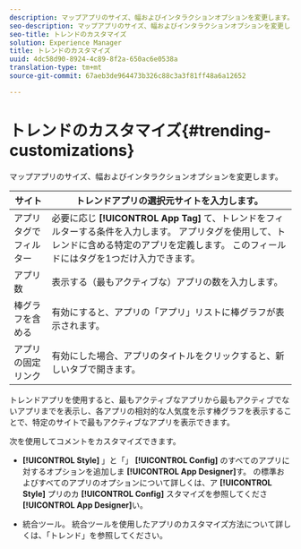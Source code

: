 ```yaml
---
description: マップアプリのサイズ、幅およびインタラクションオプションを変更します。
seo-description: マップアプリのサイズ、幅およびインタラクションオプションを変更します。
seo-title: トレンドのカスタマイズ
solution: Experience Manager
title: トレンドのカスタマイズ
uuid: 4dc58d90-8924-4c89-8f2a-650ac6e0538a
translation-type: tm+mt
source-git-commit: 67aeb3de964473b326c88c3a3f81ff48a6a12652

---
```



# トレンドのカスタマイズ{#trending-customizations}

マップアプリのサイズ、幅およびインタラクションオプションを変更します。

| サイト | トレンドアプリの選択元サイトを入力します。 |
|---|---|
| アプリタグでフィルター | 必要に応じ **[!UICONTROL App Tag]** て、トレンドをフィルターする条件を入力します。 アプリタグを使用して、トレンドに含める特定のアプリを定義します。 このフィールドにはタグを1つだけ入力できます。 |
| アプリ数 | 表示する（最もアクティブな）アプリの数を入力します。 |
| 棒グラフを含める | 有効にすると、アプリの「アプリ」リストに棒グラフが表示されます。 |
| アプリの固定リンク | 有効にした場合、アプリのタイトルをクリックすると、新しいタブで開きます。 |

トレンドアプリを使用すると、最もアクティブなアプリから最もアクティブでないアプリまでを表示し、各アプリの相対的な人気度を示す棒グラフを表示することで、特定のサイトで最もアクティブなアプリを表示できます。

次を使用してコメントをカスタマイズできます。

* **[!UICONTROL Style]** 」と「」 **[!UICONTROL Config]** のすべてのアプリに対するオプションを追加しま **[!UICONTROL App Designer]**&#x200B;す。 の標準およびすべてのアプリのオプションについて詳しくは、ア **[!UICONTROL Style]** プリのカ **[!UICONTROL Config]** スタマイズを参照してくださ **[!UICONTROL App Designer]**&#x200B;い。

* 統合ツール。 統合ツールを使用したアプリのカスタマイズ方法について詳しくは、「トレンド」を参照してください。

